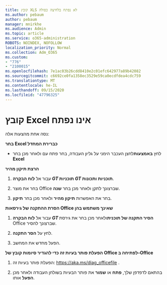 ```yaml
---
title: קובץ XLS לא נפתח בלחיצה כפולה
ms.author: pebaum
author: pebaum
manager: mnirkhe
ms.audience: Admin
ms.topic: article
ms.service: o365-administration
ROBOTS: NOINDEX, NOFOLLOW
localization_priority: Normal
ms.collection: Adm_O365
ms.custom:
- "776"
- "2100015"
ms.openlocfilehash: 7e1ac03b26cdd8410e2c01efc642977a89b42082
ms.sourcegitcommit: c6692ce0fa1358ec3529e59ca0ecdfdea4cdc759
ms.translationtype: MT
ms.contentlocale: he-IL
ms.lasthandoff: 09/15/2020
ms.locfileid: "47796325"
---
```

# <a name="excel-file-doesnt-open"></a>קובץ Excel אינו נפתח

נסה אחת מהצעות אלה:

**בחר Excel כברירת המחדל**

* לחץ **באמצעות**לחצן העכבר הימני על גליון העבודה, בחר פתח עם ולאחר מכן בחר **Excel**

**הרצת תיקון מהיר**

1. עבור אל **לוח הבקרה _GT_ תוכניות _GT_ תוכניות ותכונות**.

2. בחר את מוצר Office שברצונך לתקן ולאחר מכן בחר **שנה**.

3. בחר את האפשרות **תיקון מהיר** ולאחר מכן בחר **תיקון**.

**הסרת ההתקנה של גירסאות Office שאינך משתמש בהן**

1. עבור אל **לוח הבקרה _GT_ הסיר התקנה של תוכנית**ולאחר מכן בחר את גירסת Office שברצונך להסיר.

2. לחץ על **הסר התקנה**.

3. הפעל מחדש את המחשב.

**הפעלת פותר בעיות זה כדי להגדיר סיומות קובץ של Office לפתיחה ב-Office**

1. הפעלת פותר בעיות זה: https://aka.ms/diag_officefile .

2. בהתאם לדפדפן שלך, **פתח** או **שמור** את פותר הבעיות בשולחן העבודה ולאחר מכן **הפעל** אותו.
